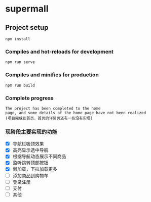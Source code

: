 # supermall

## Project setup
```
npm install
```

### Compiles and hot-reloads for development
```
npm run serve
```

### Compiles and minifies for production
```
npm run build
```

### Complete progress
```
The project has been completed to the home 
page, and some details of the home page have not been realized
(项目完成到首页，首页的详情页还有一些没有实现)
```
### 现阶段主要实现的功能

- [x] 导航栏吸顶效果
- [x] 高亮显示选中导航
- [x] 根据导航动态展示不同商品
- [x] 监听跳转顶部按钮
- [x] 懒加载，下拉加载更多
- [ ] 添加商品到购物车
- [ ] 登录注册
- [ ] 支付
- [ ] 其他

